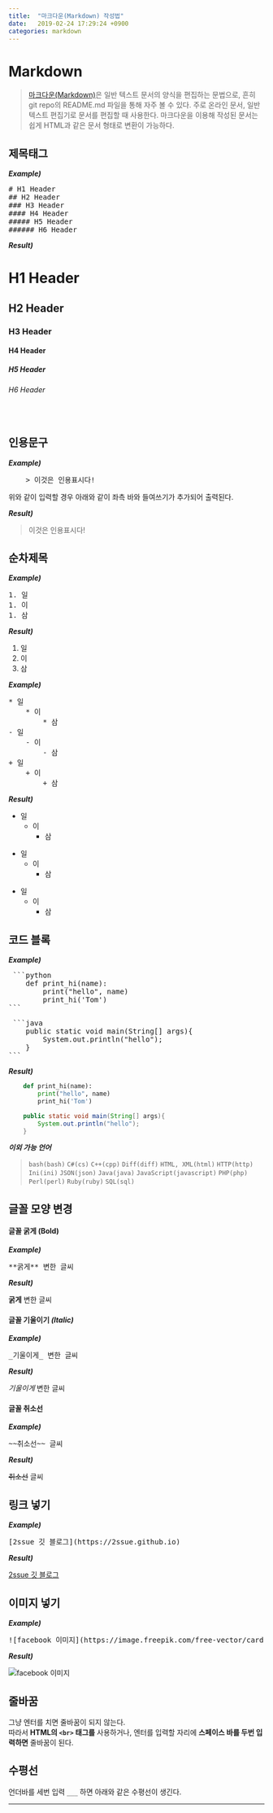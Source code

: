 ```yaml
---
title:  "마크다운(Markdown) 작성법"
date:   2019-02-24 17:29:24 +0900
categories: markdown
---
```


# Markdown

> [마크다운(Markdown)](https://ko.wikipedia.org/wiki/%EB%A7%88%ED%81%AC%EB%8B%A4%EC%9A%B4)은 일반 텍스트 문서의 양식을 편집하는 문법으로, 흔히 git repo의 README.md 파일을 통해 자주 볼 수 있다. 주로 온라인 문서, 일반 텍스트 편집기로 문서를 편집할 때 사용한다. 마크다운을 이용해 작성된 문서는 쉽게 HTML과 같은 문서 형태로 변환이 가능하다.

## 제목태그
_**Example)**_

<pre># H1 Header 
## H2 Header
### H3 Header 
#### H4 Header
##### H5 Header
###### H6 Header
</pre>

_**Result)**_
# H1 Header 
## H2 Header
### H3 Header 
#### H4 Header
##### H5 Header
###### H6 Header

<br>

## 인용문구

_**Example)**_
<pre>
	> 이것은 인용표시다!
</pre>
위와 같이 입력할 경우 아래와 같이 좌측 바와 들여쓰기가 추가되어 출력된다.

_**Result)**_
> 이것은 인용표시다!

## 순차제목
_**Example)**_

<pre>1. 일
1. 이
1. 삼	
</pre>

_**Result)**_

1. 일
1. 이
1. 삼

_**Example)**_
<pre>* 일
	* 이
		* 삼
- 일
	- 이
		- 삼
+ 일
	+ 이
		+ 삼
</pre>

_**Result)**_

* 일
	* 이
		* 삼
- 일
	- 이
		- 삼
+ 일
	+ 이
		+ 삼

## 코드 블록

_**Example)**_

<pre> ```python
	def print_hi(name):
		print("hello", name)
		print_hi('Tom')
```</pre>

<pre> ```java
	public static void main(String[] args){
		System.out.println("hello");
	}
```</pre>

_**Result)**_

```python
	def print_hi(name):
		print("hello", name)
		print_hi('Tom')
```

```java
	public static void main(String[] args){
		System.out.println("hello");
	}
```

_**이외 가능 언어**_
> `bash(bash)` `C#(cs)` `C++(cpp)` `Diff(diff)` `HTML, XML(html)` `HTTP(http)` `Ini(ini)` `JSON(json)` `Java(java)` `JavaScript(javascript)` `PHP(php)` `Perl(perl)` `Ruby(ruby)` `SQL(sql)`


## 글꼴 모양 변경

#### 글꼴 굵게 **(Bold)**

_**Example)**_

<pre>**굵게** 변한 글씨</pre>

_**Result)**_

**굵게** 변한 글씨

#### 글꼴 기울이기 _(Italic)_

_**Example)**_

<pre>_기울이게_ 변한 글씨</pre>

_**Result)**_

_기울이게_ 변한 글씨

#### 글꼴 취소선 

_**Example)**_

<pre>~~취소선~~ 글씨</pre>

_**Result)**_

~~취소선~~ 글씨

## 링크 넣기

_**Example)**_

<pre>[2ssue 깃 블로그](https://2ssue.github.io)</pre>

_**Result)**_

[2ssue 깃 블로그](https://2ssue.github.io)

## 이미지 넣기

_**Example)**_

<pre>![facebook 이미지](https://image.freepik.com/free-vector/card-christmas-hat-ribbon_1057-2801.jpg)</pre>

_**Result)**_

![facebook 이미지](https://image.freepik.com/free-vector/card-christmas-hat-ribbon_1057-2801.jpg)

## 줄바꿈

그냥 엔터를 치면 줄바꿈이 되지 않는다.   
따라서 **HTML의 `<br>` 태그를** 사용하거나, 엔터를 입력할 자리에 **스페이스 바를 두번 입력하면** 줄바꿈이 된다.

## 수평선

언더바를 세번 입력 `___` 하면 아래와 같은 수평선이 생긴다.
___